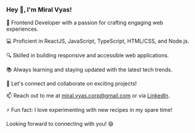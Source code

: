 ### Hey 👋, I'm Miral Vyas! 

🚀 Frontend Developer with a passion for crafting engaging web experiences.

💻 Proficient in ReactJS, JavaScript, TypeScript, HTML/CSS, and Node.js.

🔍 Skilled in building responsive and accessible web applications.

📚 Always learning and staying updated with the latest tech trends.

💬 Let's connect and collaborate on exciting projects!

📫 Reach out to me at miral.vyas.corp@gmail.com or via [LinkedIn](https://www.linkedin.com/in/miral-vyas/
).

⚡ Fun fact: I love experimenting with new recipes in my spare time!

Looking forward to connecting with you! 😄
